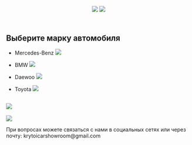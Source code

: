 <html>
    <head>
            <title>Krutoi car showroom</title>
            <link rel="stylesheet" href="style.css"/>
    </head>
    <header>
        <img src="https://i.imgur.com/LHVXxyI.png">
        <img class="img" src="https://i.imgur.com/6yA5G54.png">
    </header>
    <main>
        <h2>Выберите марку автомобиля</h2>
        <ul>
        <li><p><a> Mercedes-Benz <img src="https://i.imgur.com/PkMJEaH.png"></a></p></li>
        <li><p><a> BMW <img class="bmw" src="https://i.imgur.com/dHTQLej.png"></a></p></li>
        <li><p><a> Daewoo <img src="https://i.imgur.com/a05upsN.png"></a></p></li>
        <li><p><a> Toyota <img class="toyota" src="https://i.imgur.com/oo1KpTd.png"></a></p></li>
        </ul>
        <h2  class="imgg"><img  class="imggg" src="https://img.freepik.com/free-photo/young-couple-choosing-a-car-in-a-car-show-room_1303-15122.jpg"></h2>
    </main>
    <footer>
        <img src="https://i.imgur.com/nxWG9hX.png">
        <p>При вопросах можете связаться с нами в социальных сетях или через почту: krytoicarshowroom@gmail.com</p>
    </footer>
</html>
